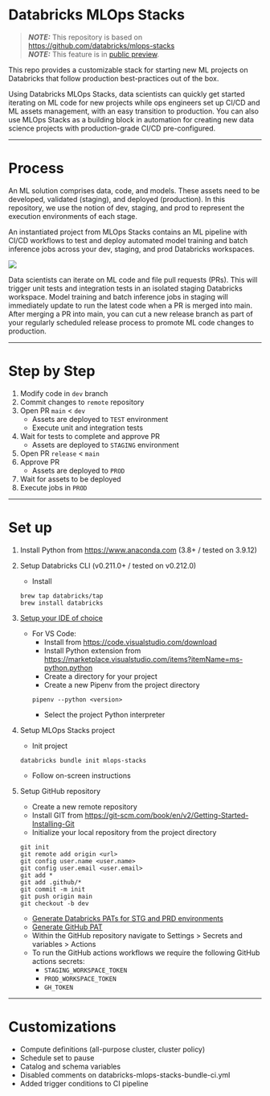 # Databricks MLOps Stacks

> **_NOTE:_**  This repository is based on https://github.com/databricks/mlops-stacks<br>
> **_NOTE:_**  This feature is in [public preview](https://docs.databricks.com/release-notes/release-types.html).

This repo provides a customizable stack for starting new ML projects
on Databricks that follow production best-practices out of the box.

Using Databricks MLOps Stacks, data scientists can quickly get started iterating on ML code for new projects while ops engineers set up CI/CD and ML assets
management, with an easy transition to production. You can also use MLOps Stacks as a building block in automation for creating new data science projects with production-grade CI/CD pre-configured.

---

# Process

An ML solution comprises data, code, and models. These assets need to be developed, validated (staging), and deployed (production). In this repository, we use the notion of dev, staging, and prod to represent the execution
environments of each stage. 

An instantiated project from MLOps Stacks contains an ML pipeline with CI/CD workflows to test and deploy automated model training and batch inference jobs across your dev, staging, and prod Databricks workspaces. 

<img src="https://github.com/databricks/mlops-stacks/blob/main/doc-images/mlops-stack-summary.png?raw=true">

Data scientists can iterate on ML code and file pull requests (PRs). This will trigger unit tests and integration tests in an isolated staging Databricks workspace. Model training and batch inference jobs in staging will immediately update to run the latest code when a PR is merged into main. After merging a PR into main, you can cut a new release branch as part of your regularly scheduled release process to promote ML code changes to production.

---

# Step by Step

1. Modify code in `dev` branch
1. Commit changes to `remote` repository
1. Open PR `main` < `dev`
    - Assets are deployed to `TEST` environment
    - Execute unit and integration tests
1. Wait for tests to complete and approve PR
    - Assets are deployed to `STAGING` environment
1. Open PR `release` < `main`
1. Approve PR
    - Assets are deployed to `PROD`
1. Wait for assets to be deployed
1. Execute jobs in `PROD`

---

# Set up

1. Install Python from https://www.anaconda.com (3.8+ / tested on 3.9.12)

1. Setup Databricks CLI (v0.211.0+ / tested on v0.212.0)
    - Install
    ```
    brew tap databricks/tap
    brew install databricks
    ```

1. [Setup your IDE of choice](https://docs.databricks.com/dev-tools/dbx.html#visual-studio-code)
    - For VS Code:
        - Install from https://code.visualstudio.com/download
        - Install Python extension from https://marketplace.visualstudio.com/items?itemName=ms-python.python
        - Create a directory for your project
        - Create a new Pipenv from the project directory
        ```
        pipenv --python <version>
        ```
        - Select the project Python interpreter

1. Setup MLOps Stacks project
    - Init project
    ```
    databricks bundle init mlops-stacks
    ```
    - Follow on-screen instructions

1. Setup GitHub repository
    - Create a new remote repository
    - Install GIT from https://git-scm.com/book/en/v2/Getting-Started-Installing-Git
    - Initialize your local repository from the project directory
    ```
    git init
    git remote add origin <url>
    git config user.name <user.name>
    git config user.email <user.email>
    git add *
    git add .github/*
    git commit -m init
    git push origin main
    git checkout -b dev
    ```
    - [Generate Databricks PATs for STG and PRD environments](https://docs.github.com/en/authentication/keeping-your-account-and-data-secure/creating-a-personal-access-token)
    - [Generate GitHub PAT](https://docs.github.com/en/authentication/keeping-your-account-and-data-secure/creating-a-personal-access-token)
    - Within the GitHub repository navigate to Settings > Secrets and variables > Actions
    - To run the GitHub actions workflows we require the following GitHub actions secrets:
        - `STAGING_WORKSPACE_TOKEN`
        - `PROD_WORKSPACE_TOKEN`
        - `GH_TOKEN`

---

# Customizations

- Compute definitions (all-purpose cluster, cluster policy)
- Schedule set to pause
- Catalog and schema variables
- Disabled comments on databricks-mlops-stacks-bundle-ci.yml
- Added trigger conditions to CI pipeline